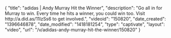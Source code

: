 {
    "title": "adidas | Andy Murray Hit the Winner",
    "description": "Go all in for Murray to win. Every time he hits a winner, you could win too. Visit http:\/\/a.did.as\/11IzSs6 to get involved.",
    "videoid": "150820",
    "date_created": "1396646878",
    "date_modified": "1418181254",
    "type": "captivate",
    "layout": "video",
    "url": "\/v\/adidas-andy-murray-hit-the-winner\/150820"
}